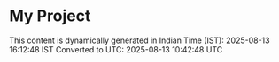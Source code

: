 # My Project

This content is dynamically generated in Indian Time (IST): 2025-08-13 16:12:48 IST
Converted to UTC: 2025-08-13 10:42:48 UTC
